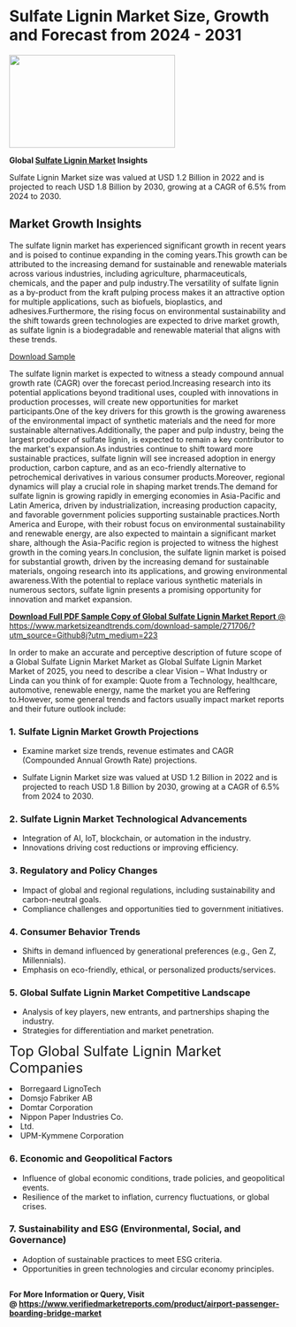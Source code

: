 <H1>Sulfate Lignin Market Size, Growth and Forecast from 2024 - 2031</H1><img class="aligncenter size-medium wp-image-584254" src="https://thirdeyenews.in/wp-content/uploads/2024/09/Global-Market-Research-300x168.jpeg" alt="" width="300" height="168" /><p><strong>Global&nbsp;<a href="https://www.marketsizeandtrends.com/download-sample/271706/?utm_source=Github8j?utm_medium=223">Sulfate Lignin Market</a> Insights</strong></p><p>Sulfate Lignin Market size was valued at USD 1.2 Billion in 2022 and is projected to reach USD 1.8 Billion by 2030, growing at a CAGR of 6.5% from 2024 to 2030.</p><p><h2>Market Growth Insights</h2> <p>The sulfate lignin market has experienced significant growth in recent years and is poised to continue expanding in the coming years.This growth can be attributed to the increasing demand for sustainable and renewable materials across various industries, including agriculture, pharmaceuticals, chemicals, and the paper and pulp industry.The versatility of sulfate lignin as a by-product from the kraft pulping process makes it an attractive option for multiple applications, such as biofuels, bioplastics, and adhesives.Furthermore, the rising focus on environmental sustainability and the shift towards green technologies are expected to drive market growth, as sulfate lignin is a biodegradable and renewable material that aligns with these trends.</p> <p><a href="#">Download Sample</a></p> <p>The sulfate lignin market is expected to witness a steady compound annual growth rate (CAGR) over the forecast period.Increasing research into its potential applications beyond traditional uses, coupled with innovations in production processes, will create new opportunities for market participants.One of the key drivers for this growth is the growing awareness of the environmental impact of synthetic materials and the need for more sustainable alternatives.Additionally, the paper and pulp industry, being the largest producer of sulfate lignin, is expected to remain a key contributor to the market's expansion.As industries continue to shift toward more sustainable practices, sulfate lignin will see increased adoption in energy production, carbon capture, and as an eco-friendly alternative to petrochemical derivatives in various consumer products.Moreover, regional dynamics will play a crucial role in shaping market trends.The demand for sulfate lignin is growing rapidly in emerging economies in Asia-Pacific and Latin America, driven by industrialization, increasing production capacity, and favorable government policies supporting sustainable practices.North America and Europe, with their robust focus on environmental sustainability and renewable energy, are also expected to maintain a significant market share, although the Asia-Pacific region is projected to witness the highest growth in the coming years.In conclusion, the sulfate lignin market is poised for substantial growth, driven by the increasing demand for sustainable materials, ongoing research into its applications, and growing environmental awareness.With the potential to replace various synthetic materials in numerous sectors, sulfate lignin presents a promising opportunity for innovation and market expansion.<p><a href="#"></p><p><span class=""><strong>Download Full PDF Sample Copy of Global Sulfate Lignin Market Report</strong> @ <a href="https://www.marketsizeandtrends.com/download-sample/271706/?utm_source=Github8j?utm_medium=223" target="_blank">https://www.marketsizeandtrends.com/download-sample/271706/?utm_source=Github8j?utm_medium=223</a></span></p><p>In order to make an accurate and perceptive description of future scope of a Global&nbsp;Sulfate Lignin Market Market as Global&nbsp;Sulfate Lignin Market Market of 2025, you need to describe a clear Vision &ndash; What Industry or Linda can you think of for example: Quote from a Technology, healthcare, automotive, renewable energy, name the market you are Reffering to.However, some general trends and factors usually impact market reports and their future outlook include:</p><h3>1.&nbsp;<strong>Sulfate Lignin Market Growth Projections</strong></h3><ul><li>Examine market size trends, revenue estimates and CAGR (Compounded Annual Growth Rate) projections.</li><li><p>Sulfate Lignin Market size was valued at USD 1.2 Billion in 2022 and is projected to reach USD 1.8 Billion by 2030, growing at a CAGR of 6.5% from 2024 to 2030.</p></li></ul><h3>2.&nbsp;<strong>Sulfate Lignin Market Technological Advancements</strong></h3><ul><li>Integration of AI, IoT, blockchain, or automation in the industry.</li><li>Innovations driving cost reductions or improving efficiency.</li></ul><h3>3.&nbsp;<strong>Regulatory and Policy Changes</strong></h3><ul><li>Impact of global and regional regulations, including sustainability and carbon-neutral goals.</li><li>Compliance challenges and opportunities tied to government initiatives.</li></ul><h3>4.&nbsp;<strong>Consumer Behavior Trends</strong></h3><ul><li>Shifts in demand influenced by generational preferences (e.g., Gen Z, Millennials).</li><li>Emphasis on eco-friendly, ethical, or personalized products/services.</li></ul><h3>5.&nbsp;<strong>Global Sulfate Lignin Market Competitive Landscape</strong></h3><ul><li>Analysis of key players, new entrants, and partnerships shaping the industry.</li><li>Strategies for differentiation and market penetration.</li></ul><p data-pm-slice="1 1 []"><span style="color: inherit; font-family: inherit; font-size: 25px;">Top Global Sulfate Lignin Market Companies</span></p><div class="" data-test-id=""><p><li>Borregaard LignoTech</li><li> Domsjo Fabriker AB</li><li> Domtar Corporation</li><li> Nippon Paper Industries Co.</li><li> Ltd.</li><li> UPM-Kymmene Corporation</li></p></div><h3>6.&nbsp;<strong>Economic and Geopolitical Factors</strong></h3><ul><li>Influence of global economic conditions, trade policies, and geopolitical events.</li><li>Resilience of the market to inflation, currency fluctuations, or global crises.</li></ul><h3>7.&nbsp;<strong>Sustainability and ESG (Environmental, Social, and Governance)</strong></h3><ul><li>Adoption of sustainable practices to meet ESG criteria.</li><li>Opportunities in green technologies and circular economy principles.</li></ul><h2><strong style="font-size: 14px;">For More Information or Query, Visit @&nbsp;</strong><a style="background-color: #ffffff; font-size: 14px;" href="https://www.marketsizeandtrends.com/report/sulfate-lignin-market/" target="_blank">https://www.verifiedmarketreports.com/product/airport-passenger-boarding-bridge-market</a></h2>
